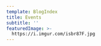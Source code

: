 ```yaml
---
template: BlogIndex
title: Events
subtitle: ''
featuredImage: >-
  https://i.imgur.com/isbr87F.jpg
---
```

